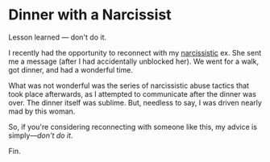 # Dinner with a Narcissist

Lesson learned — don't do it.

I recently had the opportunity to reconnect with my [narcissistic](https://www.kennethreitz.org/essays/purging-the-unexpected-negative-a-narcissistic-partner) ex. She sent me a message (after I had accidentally unblocked her). We went for a walk, got dinner, and had a wonderful time.

What was not wonderful was the series of narcissistic abuse tactics that took place afterwards, as I attempted to communicate after the dinner was over. The dinner itself was sublime. But, needless to say, I was driven nearly mad by this woman.

So, if you're considering reconnecting with someone like this, my advice is simply—*don't do it*.

Fin.